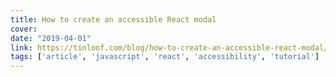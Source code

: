 ```yaml
---
title: How to create an accessible React modal
cover:
date: "2019-04-01"
link: https://tinloof.com/blog/how-to-create-an-accessible-react-modal/
tags: ['article', 'javascript', 'react', 'accessibility', 'tutorial']
---
```

